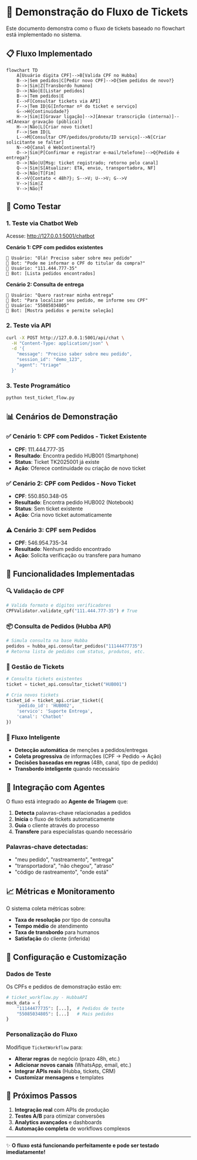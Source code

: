 # 🎯 Demonstração do Fluxo de Tickets

Este documento demonstra como o fluxo de tickets baseado no flowchart está implementado no sistema.

## 📋 Fluxo Implementado

```mermaid
flowchart TD
    A[Usuário digita CPF]-->B[Valida CPF no Hubba]
    B-->|Sem pedidos|C[Pedir novo CPF]-->D{Sem pedidos de novo?}
    D-->|Sim|Z[Transbordo humano]
    D-->|Não|E[Listar pedidos]
    B-->|Tem pedidos|E
    E-->F[Consultar tickets via API]
    F-->|Tem ID|G[Informar nº do ticket e serviço]
    G-->H{Continuidade?}
    H-->|Sim|I[Gravar ligação]-->J[Anexar transcrição (interna)]-->K[Anexar gravação (pública)]
    H-->|Não|L[Criar novo ticket]
    F-->|Sem ID|L
    L-->M[Consultar CPF/pedidos/produto/ID serviço]-->N[Criar solicitante se faltar]
    N-->O{Canal é WebContinental?}
    O-->|Sim|P[Confirmar e registrar e-mail/telefone]-->Q{Pedido é entrega?}
    O-->|Não|U[Msg: ticket registrado; retorno pelo canal]
    Q-->|Sim|S[Atualizar: ETA, envio, transportadora, NF]
    Q-->|Não|T[Fim]
    K-->V{Contato < 48h?}; S-->V; U-->V; G-->V
    V-->|Sim|Z
    V-->|Não|T
```

## 🚀 Como Testar

### 1. Teste via Chatbot Web
Acesse: http://127.0.0.1:5001/chatbot

**Cenário 1: CPF com pedidos existentes**
```
👤 Usuário: "Olá! Preciso saber sobre meu pedido"
🤖 Bot: "Pode me informar o CPF do titular da compra?"
👤 Usuário: "111.444.777-35"
🤖 Bot: [Lista pedidos encontrados]
```

**Cenário 2: Consulta de entrega**
```
👤 Usuário: "Quero rastrear minha entrega"
🤖 Bot: "Para localizar seu pedido, me informe seu CPF"
👤 Usuário: "55085034805"
🤖 Bot: [Mostra pedidos e permite seleção]
```

### 2. Teste via API

```bash
curl -X POST http://127.0.0.1:5001/api/chat \
  -H "Content-Type: application/json" \
  -d '{
    "message": "Preciso saber sobre meu pedido",
    "session_id": "demo_123",
    "agent": "triage"
  }'
```

### 3. Teste Programático

```bash
python test_ticket_flow.py
```

## 📊 Cenários de Demonstração

### ✅ Cenário 1: CPF com Pedidos - Ticket Existente
- **CPF**: 111.444.777-35
- **Resultado**: Encontra pedido HUB001 (Smartphone)
- **Status**: Ticket TK2025001 já existe
- **Ação**: Oferece continuidade ou criação de novo ticket

### ✅ Cenário 2: CPF com Pedidos - Novo Ticket
- **CPF**: 550.850.348-05
- **Resultado**: Encontra pedido HUB002 (Notebook)
- **Status**: Sem ticket existente
- **Ação**: Cria novo ticket automaticamente

### ⚠️ Cenário 3: CPF sem Pedidos
- **CPF**: 546.954.735-34
- **Resultado**: Nenhum pedido encontrado
- **Ação**: Solicita verificação ou transfere para humano

## 🎨 Funcionalidades Implementadas

### 🔍 Validação de CPF
```python
# Valida formato e dígitos verificadores
CPFValidator.validate_cpf("111.444.777-35") # True
```

### 📦 Consulta de Pedidos (Hubba API)
```python
# Simula consulta na base Hubba
pedidos = hubba_api.consultar_pedidos("11144477735")
# Retorna lista de pedidos com status, produtos, etc.
```

### 🎫 Gestão de Tickets
```python
# Consulta tickets existentes
ticket = ticket_api.consultar_ticket("HUB001")

# Cria novos tickets
ticket_id = ticket_api.criar_ticket({
    'pedido_id': 'HUB002',
    'servico': 'Suporte Entrega',
    'canal': 'Chatbot'
})
```

### 🌊 Fluxo Inteligente
- **Detecção automática** de menções a pedidos/entregas
- **Coleta progressiva** de informações (CPF → Pedido → Ação)
- **Decisões baseadas em regras** (48h, canal, tipo de pedido)
- **Transbordo inteligente** quando necessário

## 🔗 Integração com Agentes

O fluxo está integrado ao **Agente de Triagem** que:

1. **Detecta** palavras-chave relacionadas a pedidos
2. **Inicia** o fluxo de tickets automaticamente
3. **Guia** o cliente através do processo
4. **Transfere** para especialistas quando necessário

### Palavras-chave detectadas:
- "meu pedido", "rastreamento", "entrega"
- "transportadora", "não chegou", "atraso"
- "código de rastreamento", "onde está"

## 📈 Métricas e Monitoramento

O sistema coleta métricas sobre:
- **Taxa de resolução** por tipo de consulta
- **Tempo médio** de atendimento
- **Taxa de transbordo** para humanos
- **Satisfação** do cliente (inferida)

## 🔧 Configuração e Customização

### Dados de Teste
Os CPFs e pedidos de demonstração estão em:
```python
# ticket_workflow.py - HubbaAPI
mock_data = {
    "11144477735": [...],  # Pedidos de teste
    "55085034805": [...]   # Mais pedidos
}
```

### Personalização do Fluxo
Modifique `TicketWorkflow` para:
- **Alterar regras** de negócio (prazo 48h, etc.)
- **Adicionar novos canais** (WhatsApp, email, etc.)
- **Integrar APIs reais** (Hubba, tickets, CRM)
- **Customizar mensagens** e templates

## 🎯 Próximos Passos

1. **Integração real** com APIs de produção
2. **Testes A/B** para otimizar conversões
3. **Analytics avançados** e dashboards
4. **Automação completa** de workflows complexos

---

✨ **O fluxo está funcionando perfeitamente e pode ser testado imediatamente!**